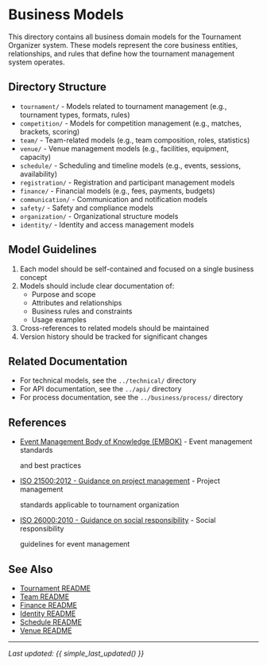# Business Models

This directory contains all business domain models for the Tournament Organizer system. These models represent the core
business entities, relationships, and rules that define how the tournament management system operates.

## Directory Structure

- `tournament/` - Models related to tournament management (e.g., tournament types, formats, rules)
- `competition/` - Models for competition management (e.g., matches, brackets, scoring)
- `team/` - Team-related models (e.g., team composition, roles, statistics)
- `venue/` - Venue management models (e.g., facilities, equipment, capacity)
- `schedule/` - Scheduling and timeline models (e.g., events, sessions, availability)
- `registration/` - Registration and participant management models
- `finance/` - Financial models (e.g., fees, payments, budgets)
- `communication/` - Communication and notification models
- `safety/` - Safety and compliance models
- `organization/` - Organizational structure models
- `identity/` - Identity and access management models

## Model Guidelines

1. Each model should be self-contained and focused on a single business concept
2. Models should include clear documentation of:
   - Purpose and scope
   - Attributes and relationships
   - Business rules and constraints
   - Usage examples
3. Cross-references to related models should be maintained
4. Version history should be tracked for significant changes

## Related Documentation

- For technical models, see the `../technical/` directory
- For API documentation, see the `../api/` directory
- For process documentation, see the `../business/process/` directory

## References

- [Event Management Body of Knowledge (EMBOK)](https://www.embok.org/index.php/embok-model) - Event management standards

  and best practices

- [ISO 21500:2012 - Guidance on project management](https://www.iso.org/standard/50003.html) - Project management

  standards applicable to tournament organization

- [ISO 26000:2010 - Guidance on social responsibility](https://www.iso.org/standard/42546.html) - Social responsibility

  guidelines for event management

## See Also

- [Tournament README](tournament/README.md)
- [Team README](team/README.md)
- [Finance README](finance/README.md)
- [Identity README](identity/README.md)
- [Schedule README](schedule/README.md)
- [Venue README](venue/README.md)

---
*Last updated: {{ simple_last_updated() }}*
